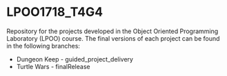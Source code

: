# LPOO1718_T4G4

Repository for the projects developed in the Object Oriented Programming Laboratory (LPOO) course. The final versions of each project can be found in the following branches:

* Dungeon Keep - guided_project_delivery
* Turtle Wars - finalRelease
